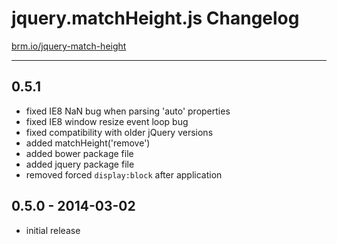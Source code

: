 # jquery.matchHeight.js Changelog

[brm.io/jquery-match-height](http://brm.io/jquery-match-height/)

----------

## 0.5.1

- fixed IE8 NaN bug when parsing 'auto' properties
- fixed IE8 window resize event loop bug
- fixed compatibility with older jQuery versions
- added matchHeight('remove')
- added bower package file
- added jquery package file
- removed forced `display:block` after application

## 0.5.0 - 2014-03-02

- initial release